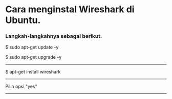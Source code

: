 # Cara menginstal Wireshark di Ubuntu.
### Langkah-langkahnya sebagai berikut.

<p>$ sudo apt-get update -y</p><hr3>
<p>$ sudo apt-get upgrade -y</p><hr>
<p>$ apt-get install wireshark</p><hr>
<p>Pilih opsi "yes"</p><hr>
